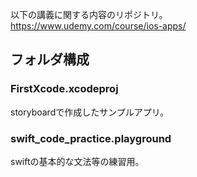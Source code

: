 以下の講義に関する内容のリポジトリ。  
https://www.udemy.com/course/ios-apps/

## フォルダ構成

### FirstXcode.xcodeproj
storyboardで作成したサンプルアプリ。

### swift_code_practice.playground
swiftの基本的な文法等の練習用。